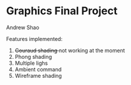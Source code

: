 # Graphics Final Project
<p> Andrew Shao </p>
<p> Features implemented: </p>
<ol> 
  <li> <strike> Gouraud shading </strike> not working at the moment </li>
  <li> Phong shading </li>
  <li> Multiple lighs </li>
  <li> Ambient command </li>
  <li> Wireframe shading </li>
</ol>
